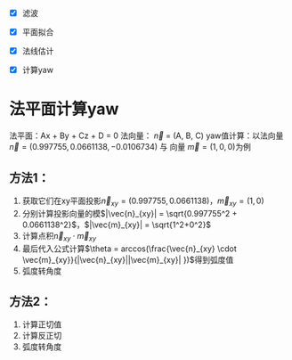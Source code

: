 - [x] 滤波
- [x] 平面拟合
- [x] 法线估计
- [x] 计算yaw


# 法平面计算yaw

法平面：Ax + By + Cz + D = 0
法向量： $\vec{n}$ = (A, B, C)
yaw值计算：以法向量$\vec{n}= (0.997755,0.0661138,−0.0106734)$  与 向量 $\vec{m} = (1,0,0)$为例

## 方法1：

1. 获取它们在xy平面投影$\vec{n}_{xy} = (0.997755,0.0661138)$​，$\vec{m}_{xy}=(1,0)$​
2. 分别计算投影向量的模$|\vec{n}_{xy}| = \sqrt{0.997755^2 + 0.0661138^2}$，$|\vec{m}_{xy}| = \sqrt{1^2+0^2}$
3. 计算点积$\vec{n}_{xy}  \cdot \vec{m}_{xy}$
4. 最后代入公式计算$\theta = arccos(\frac{\vec{n}_{xy}  \cdot \vec{m}_{xy}}{|\vec{n}_{xy}||\vec{m}_{xy}| })$得到弧度值
5. 弧度转角度 

## 方法2：

1. 计算正切值
2. 计算反正切
3. 弧度转角度